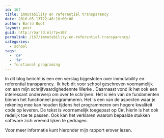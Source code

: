 ```yaml
---
id: 167
title: immutability en referential transparency
date: 2016-05-13T22:46:18+00:00
author: Barld Boot
layout: post
guid: http://barld.nl/?p=167
permalink: /167/immutability-en-referential-transparency/
categories:
  - school
tags:
  - 'C#'
  - 'f#'
  - functional programing
---
```

In dit blog bericht is een een verslag bijgesloten over immutability en referential transparency.  Ik heb dit voor school geschreven voornamelijk om aan mijn schrijfvaardighedennte Werke . Daarnaast vond ik het ook een interessant onderwerp om over te schrijven. Het is één van de fundamenten binnen het functioneel programmeren. Het is een van de aspecten waar je rekening mee kan houden tijdens het programmeren om hogere kwaliteit code op leveren. De tekst is voornamelijk toegepast op C#, hierin is het ook redelijk toe te passen. Ook kan het verklaren waarom bepaalde stukken software zich vreemd lijken te gedragen.

Voor meer informatie kunt hieronder mijn rapport erover lezen.